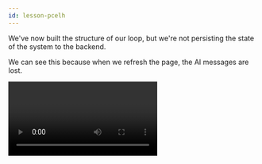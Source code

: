 ```yaml
---
id: lesson-pcelh
---
```


We've now built the structure of our loop, but we're not persisting the state of the system to the backend.

We can see this because when we refresh the page, the AI messages are lost.

<Video resourceId="persistingthesystem-SwMvJcLaU.mp4" />

## Adjusting our schema

The shape of our messages has slightly changed since we last worked on persistence. We're now storing annotations as well as parts.

- `annotations` are being used to show the reasoning steps in the UI
- `parts` contain the `text` content of the message

We need to adjust our schema to reflect this. We'll need to add a new `annotations` field to the `messages` table, and make it `json`.

## Fixing `onFinish`

We have an `onFinish` being passed to our loop, but it's never called. First things first, we should pass that to the function that answers the question.

```ts
streamText({
  onFinish: opts.onFinish, // from the parameters above
});
```

## Collecting the annotations

However we also need to make sure the annotations we're attaching to the message are collected.

We can do that in the scope of the `/api/chat` route, by saving the annotations in a temporary variable:

```ts
import type { OurMessageAnnotation } from "./types";

const annotations: OurMessageAnnotation[] = [];

// ...existing code

const writeMessageAnnotation = (
  annotation: OurMessageAnnotation,
) => {
  // Save the annotation in-memory
  annotations.push(annotation);
  // Send it to the client
  dataStream.writeMessageAnnotation(annotation);
};
```

Then, when the loop has finished, we can save the annotations to the database. The plan here is, before upserting the chat and its messages, we'll manually add the annotations to the last message

```ts
streamText({
  // ...existing code
  onFinish: async () => {
    // Get the last message
    const lastMessage = messages[messages.length - 1];
    if (!lastMessage) {
      return;
    }

    // Add the annotations to the last message
    lastMessage.annotations = annotations;

    // Upsert the chat and its messages
    await upsertChat({
      messages,
    });
  },
});
```

You'll then also need to go into `upsertChat` and ensure that the annotations are saved to the database, along with the `role` and `parts`.

## Steps To Complete

- Read the existing Drizzle schemas file.
- Read the existing DB helper functions.
- Read the existing 'answer question' code.
- Add a new `annotations` field to table where the messages are stored. It should be `json`, and optional.
- Adjust the helper functions to save the annotations to the database, adjust the places the messages are fetched to include the annotations.
- Make sure the `onFinish` function is passed to the `streamText` function in the answer question code.
- Adjust the `/api/chat` route to collect the annotations (via the `writeMessageAnnotation` function), append them to the last message, and then pass the updated messages to the `upsertChat` function.
- Check it in the UI to see if it works.
